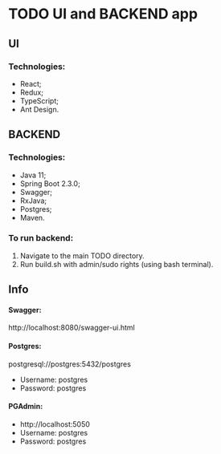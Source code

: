 # TODO UI and BACKEND app

## **UI** 
### Technologies:
* React;
* Redux;
* TypeScript;
* Ant Design.

## **BACKEND**
### Technologies:
* Java 11;
* Spring Boot 2.3.0;
* Swagger;
* RxJava;
* Postgres;
* Maven.

### To run backend:
1. Navigate to the main TODO directory.
2. Run build.sh with admin/sudo rights (using bash terminal).

## **Info**
#### Swagger:
http://localhost:8080/swagger-ui.html
#### Postgres:
postgresql://postgres:5432/postgres
* Username: postgres
* Password: postgres
#### PGAdmin:
* http://localhost:5050
* Username: postgres
* Password: postgres


